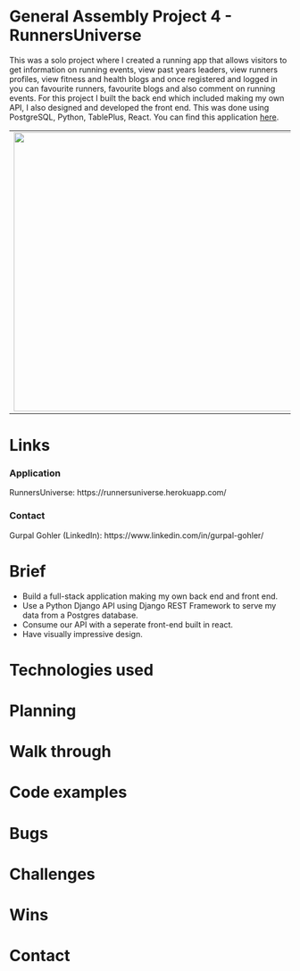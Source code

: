 # General Assembly Project 4 - RunnersUniverse
This was a solo project where I created a running app that allows visitors to get information on running events, view past years leaders, view runners profiles, view fitness and health blogs and once registered and logged in you can favourite runners, favourite blogs and also comment on running events. For this project I built the back end which included making my own API, I also designed and developed the front end. This was done using PostgreSQL, Python, TablePlus, React. You can find this application <a href="https://runnersuniverse.herokuapp.com/">here</a>.
  <table>
  <tr>
    <td valign="top"><img src="https://user-images.githubusercontent.com/97416784/160816457-4e0258b7-20b2-45d4-a9e6-c4da5daedd5c.JPG" width="500"></td>
    <td valign="top"><img src="https://user-images.githubusercontent.com/97416784/160816540-2adf83ae-7bc6-4e7f-98ab-d293ab876477.JPG" width="500"></td>
  </tr>
</table>

# Links
<h3>Application</h3>
RunnersUniverse: https://runnersuniverse.herokuapp.com/
<h3>Contact</h3>
Gurpal Gohler (LinkedIn): https://www.linkedin.com/in/gurpal-gohler/

# Brief
* Build a full-stack application making my own back end and front end.
* Use a Python Django API using Django REST Framework to serve my data from a Postgres database.
* Consume our API with a seperate front-end built in react.
* Have visually impressive design.

# Technologies used

# Planning

# Walk through

# Code examples

# Bugs

# Challenges

# Wins

# Contact

